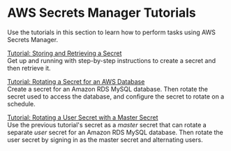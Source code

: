 # AWS Secrets Manager Tutorials<a name="tutorials"></a>

Use the tutorials in this section to learn how to perform tasks using AWS Secrets Manager\.

[Tutorial: Storing and Retrieving a Secret](tutorials_basic.md)  
Get up and running with step\-by\-step instructions to create a secret and then retrieve it\.

[Tutorial: Rotating a Secret for an AWS Database](tutorials_db-rotate.md)  
Create a secret for an Amazon RDS MySQL database\. Then rotate the secret used to access the database, and configure the secret to rotate on a schedule\.

[Tutorial: Rotating a User Secret with a Master Secret](tutorials_db-rotate-master.md)  
Use the previous tutorial's secret as a *master* secret that can rotate a separate *user* secret for an Amazon RDS MySQL database\. Then rotate the user secret by signing in as the master secret and alternating users\.